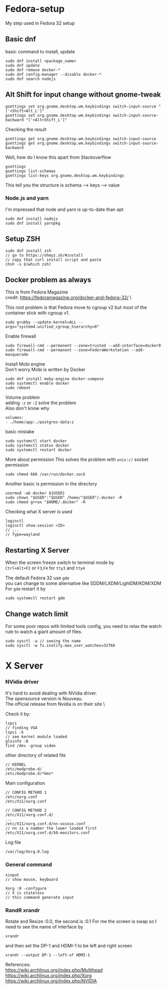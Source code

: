 # Fedora-setup
My step used in Fedora 32 setup

## Basic dnf
basic command to install, update
```
sudo dnf install <package_name>
sudo dnf update
sudo dnf remove docker-*
sudo dnf config-manager --disable docker-*
sudo dnf search nodejs
```


## Alt Shift for input change without gnome-tweak
```
gsettings set org.gnome.desktop.wm.keybindings switch-input-source "['<Shift>Alt_L']"
gsettings set org.gnome.desktop.wm.keybindings switch-input-source-backward "['<Alt>Shift_L']"
```
Checking the result
```
gsettings get org.gnome.desktop.wm.keybindings switch-input-source
gsettings get org.gnome.desktop.wm.keybindings switch-input-source-backward
```
Well, how do I know this apart from Stackoverflow
```
gsettings
gsettings list-schemas
gsettings list-keys org.gnome.desktop.wm.keybindings
```
This tell you the structure is schema --> keys --> value

### Node.js and yarn
I'm impressed that node and yarn is up-to-date than apt
```
sudo dnf install nodejs
sudo dnf install yarnpkg
```

## Setup ZSH
```
sudo dnf install zsh
// go to https://ohmyz.sh/#install
// copy that curl install script and paste
chsh -s $(which zsh)
```
## Docker problem as always
This is from Fedora Magazine \
credit: https://fedoramagazine.org/docker-and-fedora-32/ \

This root problem is that Fedora move to cgroup v2 but most of the container stick with cgroup v1.
```
sudo grubby --update-kernel=ALL --args="systemd.unified_cgroup_hierarchy=0"
```
Enable firewall
```
sudo firewall-cmd --permanent --zone=trusted --add-interface=docker0
sudo firewall-cmd --permanent --zone=FedoraWorkstation --add-masquerade
```
Install Mobi engine \
Don't worry Mobi is written by Docker
```
sudo dnf install moby-engine docker-compose
sudo systemctl enable docker
sudo reboot
```
Volume problem \
adding `:z` or `:Z` solve the problem \
Also don't know why
```
volumes:
- ./home/app:./postgres-data:z
```

basic mistake
```
sudo systemctl start docker
sudo systemctl status docker
sudo systemctl restart docker
```
More about permission
This solves the problem with `unix://` socket permission
```
sudo chmod 666 /var/run/docker.sock
```
Another basic is permission in the directory
```
usermod -aG docker ${USER}
sudo chown "$USER":"$USER" /home/"$USER"/.docker -R
sudo chmod g+rwx "$HOME/.docker" -R
```

Checking what X server is used
```
loginctl
loginctl show-session <ID>
// ...
// Type=wayland
```

## Restarting X Server
When the screen freeze switch to terminal mode by \
`Ctrl+Alt+F2` or `F3`,`F4` for `tty3` and `tty4`

The default Fedora 32 use `gdm` \
you can change to some alternative like SDDM/LXDM/LightDM/KDM/XDM \
For `gdm` restart it by
```
sudo systemctl restart gdm
```

## Change watch limit
For some poor repos with limited tools config, you need to relax the watch rule to watch a giant amount of files.
```
sudo sysctl -a // seeing the name
sudo sysctl -w fs.inotify.max_user_watches=32768
```


# X Server
### NVidia driver
It's hard to avoid dealing with NVidia driver. \
The opensource version is Nouveau. \
The official release from Nvidia is on their site \

Check it by:
```
lspci
// finding VGA
lspci -k
// see kernel module loaded
glxinfo -B
find /dev -group video
```
other directory of related file
```
// KERNEL
/etc/modprobe.d/
/etc/modprobe.d/*kms*
```
Main configuration
```
// CONFIG METHOD 1
/etc/xorg.conf
/etc/X11/xorg.conf

// CONFIG METHOD 2
/etc/X11/xorg.conf.d/
...
/etc/X11/xorg.conf.d/nn-xxxxxx.conf
// nn is a number the lower loaded first
/etc/X11/xorg.conf.d/50-monitors.conf
```
Log file
```
/var/log/Xorg.0.log
```
### General command
```
xinput
// show mouse, keyboard

Xorg :0 -configure
// X is stateless
// this command generate input
```

### RandR xrandr
Rotate and Resize
:0.0, the second is :0.1 
For me the screen is swap so I need to see the name of interface by
```
xrandr
```
and then set the DP-1 and HDMI-1 to be left and right screen
```
xrandr --output DP-1 --left-of HDMI-1
```

References: \
https://wiki.archlinux.org/index.php/Multihead  \
https://wiki.archlinux.org/index.php/Xorg  \
https://wiki.archlinux.org/index.php/NVIDIA
